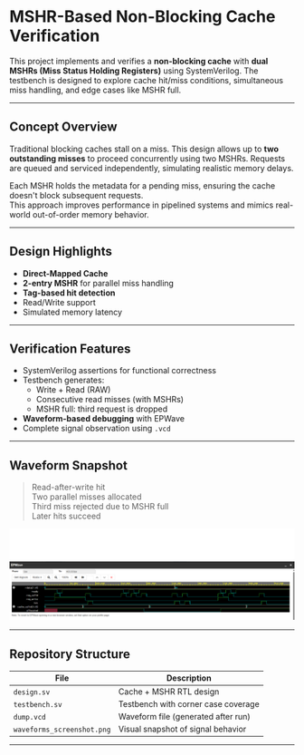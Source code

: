 # MSHR-Based Non-Blocking Cache Verification

This project implements and verifies a **non-blocking cache** with **dual MSHRs (Miss Status Holding Registers)** using SystemVerilog. The testbench is designed to explore cache hit/miss conditions, simultaneous miss handling, and edge cases like MSHR full.

---

## Concept Overview

Traditional blocking caches stall on a miss. This design allows up to **two outstanding misses** to proceed concurrently using two MSHRs. Requests are queued and serviced independently, simulating realistic memory delays.

Each MSHR holds the metadata for a pending miss, ensuring the cache doesn't block subsequent requests.  
This approach improves performance in pipelined systems and mimics real-world out-of-order memory behavior.

---

##  Design Highlights

- **Direct-Mapped Cache**
- **2-entry MSHR** for parallel miss handling
- **Tag-based hit detection**
- Read/Write support
- Simulated memory latency

---

##  Verification Features

- SystemVerilog assertions for functional correctness
- Testbench generates:
  - Write + Read (RAW)
  - Consecutive read misses (with MSHRs)
  - MSHR full: third request is dropped
- **Waveform-based debugging** with EPWave
- Complete signal observation using `.vcd`

---

## Waveform Snapshot

> Read-after-write hit  
> Two parallel misses allocated  
>  Third miss rejected due to MSHR full  
>  Later hits succeed

![Waveform](Waveforms_screenshot.png)

---

##  Repository Structure

| File               | Description                              |
|--------------------|------------------------------------------|
| `design.sv`        | Cache + MSHR RTL design                  |
| `testbench.sv`     | Testbench with corner case coverage      |
| `dump.vcd`         | Waveform file (generated after run)      |
| `waveforms_screenshot.png` | Visual snapshot of signal behavior |

---


